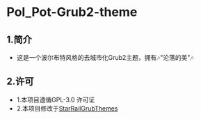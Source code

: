 # Pol_Pot-Grub2-theme
## 1.简介
- 这是一个波尔布特风格的去城市化Grub2主题，拥有🎶"沦落的美"🎶
## 2.许可
- 1.本项目遵循GPL-3.0 许可证
- 2.本项目修改于[StarRailGrubThemes](https://github.com/voidlhf/StarRailGrubThemes?tab=readme-ov-file)
<a id="jump_8"></a>
